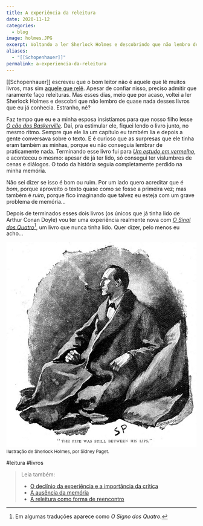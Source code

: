 ```yaml
---
title: A experiência da releitura
date: 2020-11-12
categories:
  - blog
image: holmes.JPG
excerpt: Voltando a ler Sherlock Holmes e descobrindo que não lembro de quase nada da primeira leitura.
aliases:
  - "[[Schopenhauer]]"
permalink: a-experiencia-da-releitura
---
```

[[Schopenhauer]] escreveu que o bom leitor não é aquele que lê muitos livros, mas sim [aquele que relê](https://marcosramon.net/ler-menos). Apesar de confiar nisso, preciso admitir que raramente faço releituras. Mas esses dias, meio que por acaso, voltei a ler Sherlock Holmes e descobri que não lembro de quase nada desses livros que eu já conhecia. Estranho, né?

Faz tempo que eu e a minha esposa insistíamos para que nosso filho lesse *[O cão dos Baskerville](https://amzn.to/2JTMBKq)*. Daí, pra estimular ele, fiquei lendo o livro junto, no mesmo ritmo. Sempre que ele lia um capítulo eu também lia e depois a gente conversava sobre o texto. E é curioso que as surpresas que ele tinha eram também as minhas, porque eu não conseguia lembrar de praticamente nada. Terminando esse livro fui para *[Um estudo em vermelho](https://amzn.to/32DhGbL)*, e aconteceu o mesmo: apesar de já ter lido, só consegui ter vislumbres de cenas e diálogos. O todo da história seguia completamente perdido na minha memória.

Não sei dizer se isso é bom ou ruim. Por um lado quero acreditar que é *bom*, porque aproveito o texto quase como se fosse a primeira vez; mas também é *ruim*, porque fico imaginando que talvez eu esteja com um grave problema de memória... 

Depois de terminados esses dois livros (os únicos que já tinha lido de Arthur Conan Doyle) vou ter uma experiência realmente nova com *[O Sinal dos Quatro](https://amzn.to/38ymgfn)*[^1], um livro que nunca tinha lido. Quer dizer, pelo menos eu acho...

<img src="/assets/img/Pasted image 20250225165243.png">
<small>Ilustração de Sherlock Holmes, por Sidney Paget.</small>

[^1]: Em algumas traduções aparece como *O Signo dos Quatro*.

#leitura #livros

> Leia também:
> - <a href="/o-declinio-da-experiencia-e-a-importancia-da-critica">O declínio da experiência e a importância da crítica</a>
> - <a href="/a-ausencia-da-memoria">A ausência da memória</a>
> - <a href="/a-releitura-como-forma-de-reencontro">A releitura como forma de reencontro</a>
